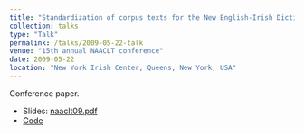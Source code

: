 ```yaml
---
title: "Standardization of corpus texts for the New English-Irish Dictionary"
collection: talks
type: "Talk"
permalink: /talks/2009-05-22-talk
venue: "15th annual NAACLT conference"
date: 2009-05-22
location: "New York Irish Center, Queens, New York, USA"
---
```


Conference paper.

* Slides: [naaclt09.pdf](/files/naaclt09.pdf)
* [Code](/software/2013-02-15-software)
